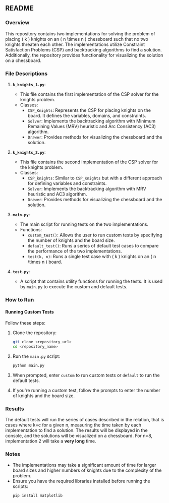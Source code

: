 ## README

### Overview

This repository contains two implementations for solving the problem of placing \( k \) knights on an \( n \times n \) chessboard such that no two knights threaten each other.
The implementations utilize Constraint Satisfaction Problems (CSP) and backtracking algorithms to find a solution. Additionally, the repository provides functionality for visualizing 
the solution on a chessboard.

### File Descriptions

1. **`k_knights_1.py`**:
    - This file contains the first implementation of the CSP solver for the knights problem.
    - Classes:
        - `CSP_Knights`: Represents the CSP for placing knights on the board. It defines the variables, domains, and constraints.
        - `Solver`: Implements the backtracking algorithm with Minimum Remaining Values (MRV) heuristic and Arc Consistency (AC3) algorithm.
        - `Drawer`: Provides methods for visualizing the chessboard and the solution.

2. **`k_knights_2.py`**:
    - This file contains the second implementation of the CSP solver for the knights problem.
    - Classes:
        - `CSP_knights`: Similar to `CSP_Knights` but with a different approach for defining variables and constraints.
        - `Solver`: Implements the backtracking algorithm with MRV heuristic and AC3 algorithm.
        - `Drawer`: Provides methods for visualizing the chessboard and the solution.

3. **`main.py`**:
    - The main script for running tests on the two implementations.
    - Functions:
        - `custom_test()`: Allows the user to run custom tests by specifying the number of knights and the board size.
        - `default_test()`: Runs a series of default test cases to compare the performance of the two implementations.
        - `test(k, n)`: Runs a single test case with \( k \) knights on an \( n \times n \) board.

4. **`test.py`**:
    - A script that contains utility functions for running the tests. It is used by `main.py` to execute the custom and default tests.

### How to Run

#### Running Custom Tests

Follow these steps:

1. Clone the repository:
   ```bash
   git clone <repository_url>
   cd <repository_name>
   ```

2. Run the `main.py` script:
   ```bash
   python main.py
   ```

3. When prompted, enter `custom` to run custom tests or `default` to run the default tests.

4. If you're running a custom test, follow the prompts to enter the number of knights and the board size.

### Results

The default tests will run the series of cases described in the relation, that is cases where k=c for a given n, measuring the time taken by each implementation to find a solution.
The results will be displayed in the console, and the solutions will be visualized on a chessboard.
For n>8, implementation 2 will take a **very long** time.

### Notes

- The implementations may take a significant amount of time for larger board sizes and higher numbers of knights due to the complexity of the problem.
- Ensure you have the required libraries installed before running the scripts:
  ```bash
  pip install matplotlib
  ```
